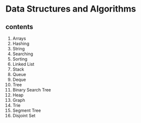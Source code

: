# Data Structures and Algorithms

## contents
  1. Arrays
  2. Hashing
  3. String
  4. Searching
  5. Sorting
  6. Linked List
  7. Stack
  8. Queue
  9. Deque
  10. Tree
  11. Binary Search Tree
  12. Heap
  13. Graph
  14. Trie
  15. Segment Tree
  16. Disjoint Set
